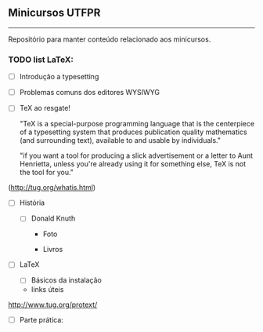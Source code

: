 ## Minicursos UTFPR
---
Repositório para manter conteúdo relacionado aos minicursos.

### TODO list LaTeX:
- [ ] Introdução a typesetting

- [ ] Problemas comuns dos editores WYSIWYG

- [ ] TeX ao resgate!

    "TeX is a special-purpose programming language that is the centerpiece of a typesetting system that produces publication quality mathematics (and surrounding text), available to and usable by individuals." 

    "if you want a tool for producing a slick advertisement or a letter to Aunt Henrietta, unless you're already using it for something else, TeX is not the tool for you."

(http://tug.org/whatis.html)

- [ ] História

  - [ ] Donald Knuth

    * Foto

    * Livros

- [ ] LaTeX

  - [ ] Básicos da instalação

  * links úteis

http://www.tug.org/protext/

- [ ] Parte prática:


